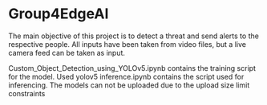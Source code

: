 # Group4EdgeAI

The main objective of this project is to detect a threat and send alerts to the respective people.
All inputs have been taken from video files, but a live camera feed can be taken as input.

Custom_Object_Detection_using_YOLOv5.ipynb contains the training script for the model. Used yolov5
inference.ipynb contains the script used for inferencing.
The models can not be uploaded due to the upload size limit constraints

